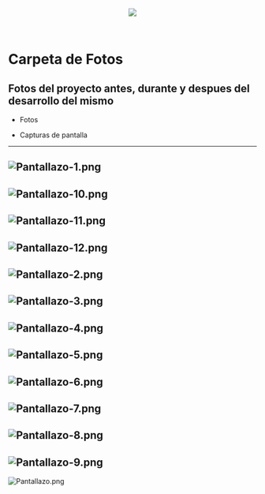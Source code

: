 <br/>
<p align="center">
  <img src="https://avatars2.githubusercontent.com/u/15052789?v=3&s=200">
</p>
<br/>

# Carpeta de Fotos

## Fotos del proyecto antes, durante y despues del desarrollo del mismo

* Fotos

* Capturas de pantalla

---
![Pantallazo-1.png](\Fotos\Pantallazo-1.png)
---
![Pantallazo-10.png](\Fotos\Pantallazo-10.png)
---
![Pantallazo-11.png](\Fotos\Pantallazo-11.png)
---
![Pantallazo-12.png](\Fotos\Pantallazo-12.png)
---
![Pantallazo-2.png](\Fotos\Pantallazo-2.png)
---
![Pantallazo-3.png](\Fotos\Pantallazo-3.png)
---
![Pantallazo-4.png](\Fotos\Pantallazo-4.png)
---
![Pantallazo-5.png](\Fotos\Pantallazo-5.png)
---
![Pantallazo-6.png](\Fotos\Pantallazo-6.png)
---
![Pantallazo-7.png](\Fotos\Pantallazo-7.png)
---
![Pantallazo-8.png](\Fotos\Pantallazo-8.png)
---
![Pantallazo-9.png](\Fotos\Pantallazo-9.png)
---
![Pantallazo.png](\Fotos\Pantallazo.png)
